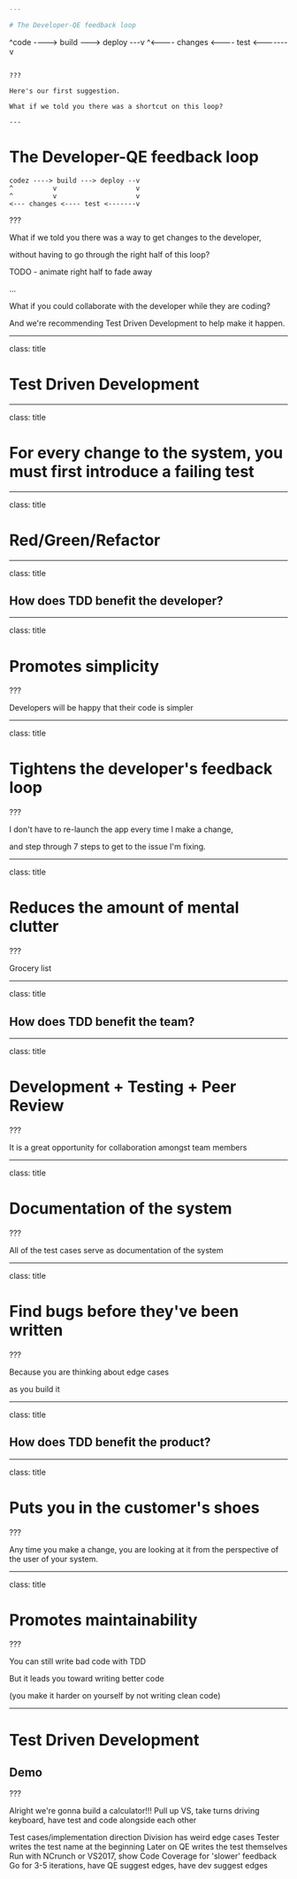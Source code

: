 ```yaml
---

# The Developer-QE feedback loop

```
^code ----> build ---> deploy ---v
^<---- changes <---- test <-------v
```

???

Here's our first suggestion.

What if we told you there was a shortcut on this loop?

---
```


# The Developer-QE feedback loop

```
codez ----> build ---> deploy --v
^          v                    v
^          v                    v
<--- changes <---- test <-------v
```

???

What if we told you there was a way to get changes to the developer,

without having to go through the right half of this loop?

TODO - animate right half to fade away

...

What if you could collaborate with the developer while they are coding?

And we're recommending Test Driven Development to help make it happen.

---
class: title

# Test Driven Development

---
class: title

# For every change to the system, you must first introduce a failing test

---
class: title

# Red/Green/Refactor

---
class: title

## How does TDD benefit the developer?

---
class: title

# Promotes simplicity

???

Developers will be happy that their code is simpler 

---
class: title

# Tightens the developer's feedback loop

???

I don't have to re-launch the app every time I make a change, 

and step through 7 steps to get to the issue I'm fixing.

---
class: title

# Reduces the amount of mental clutter

???

Grocery list

---
class: title

## How does TDD benefit the team?

---
class: title

# Development + Testing + Peer Review

???

It is a great opportunity for collaboration amongst team members  

---
class: title

# Documentation of the system

???

All of the test cases serve as documentation of the system

---
class: title

# Find bugs before they've been written

???

Because you are thinking about edge cases 

as you build it

---
class: title

## How does TDD benefit the product?

---
class: title

# Puts you in the customer's shoes 

???

Any time you make a change, you are looking at it from the perspective of the user of your system.

---
class: title

# Promotes maintainability

???

You can still write bad code with TDD

But it leads you toward writing better code 

(you make it harder on yourself by not writing clean code)



---
# Test Driven Development 
## Demo

???

Alright we're gonna build a calculator!!! 
Pull up VS, take turns driving keyboard, have test and code alongside each other

Test cases/implementation direction
Division has weird edge cases
Tester writes the test name at the beginning
Later on QE writes the test themselves
Run with NCrunch or VS2017, show Code Coverage for 'slower' feedback
Go for 3-5 iterations, have QE suggest edges, have dev suggest edges
